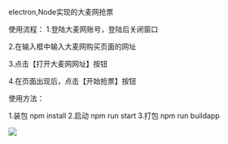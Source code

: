 electron,Node实现的大麦网抢票

使用流程： 1.登陆大麦网账号，登陆后关闭窗口

2.在输入框中输入大麦网购买页面的网址

3.点击【打开大麦网网址】按钮

4.在页面出现后，点击【开始抢票】按钮

使用方法：

1.装包 npm install 2.启动 npm run start 3.打包 npm run buildapp

![](https://github.com/xujizhong/Grab-Ticket/blob/master/image/demo.jpg?raw=true)
